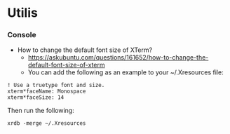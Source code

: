 # Utilis

### Console

* How to change the default font size of XTerm?
    * https://askubuntu.com/questions/161652/how-to-change-the-default-font-size-of-xterm
    * You can add the following as an example to your ~/.Xresources file:

```
! Use a truetype font and size.
xterm*faceName: Monospace
xterm*faceSize: 14
```

Then run the following:
```
xrdb -merge ~/.Xresources
```
